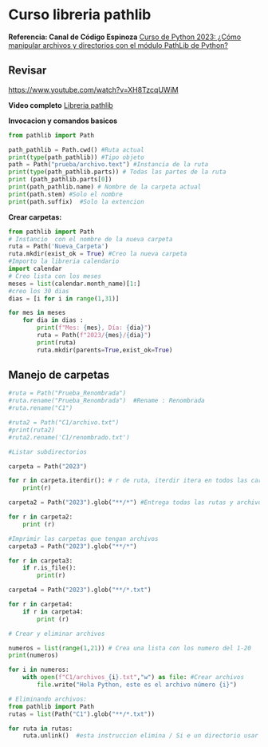 # Curso libreria pathlib
**Referencia: Canal de Código Espinoza**
[Curso de Python 2023: ¿Cómo manipular archivos y directorios con el módulo PathLib de Python?](https://www.youtube.com/playlist?list=PL7HAy5R0ehQVAPSvts0I5FL-ejv6hh4bC)
## Revisar
https://www.youtube.com/watch?v=XH8TzcqUWiM

**Video completo**
[Libreria pathlib](https://www.youtube.com/watch?v=-rpLCYbPU7g&list=PL7HAy5R0ehQVAPSvts0I5FL-ejv6hh4bC&index=9&pp=iAQB)

**Invocacion y comandos basicos**

```Python
from pathlib import Path 

path_pathlib = Path.cwd() #Ruta actual
print(type(path_pathlib)) #Tipo objeto
path = Path("prueba/archivo.text") #Instancia de la ruta
print(type(path_pathlib.parts)) # Todas las partes de la ruta
print (path_pathlib.parts[0]) 
print(path_pathlib.name) # Nombre de la carpeta actual
print(path.stem) #Solo el nombre
print(path.suffix)  #Solo la extencion

```

**Crear carpetas:**
```Python
from pathlib import Path
# Instancio  con el nombre de la nueva carpeta
ruta = Path('Nueva_Carpeta')
ruta.mkdir(exist_ok = True) #Creo la nueva carpeta
#Importo la libreria calendario 
import calendar
# Creo lista con los meses
meses = list(calendar.month_name)[1:]
#creo los 30 dias 
dias = [i for i in range(1,31)]

for mes in meses
    for dia in dias :
        print(f"Mes: {mes}, Día: {dia}")
        ruta = Path(f"2023/{mes}/{dia}")
        print(ruta)
        ruta.mkdir(parents=True,exist_ok=True)

```
## Manejo de carpetas

```Python
#ruta = Path("Prueba_Renombrada")
#ruta.rename("Prueba_Renombrada")  #Rename : Renombrada
#ruta.rename("C1")

#ruta2 = Path("C1/archivo.txt")
#print(ruta2)
#ruta2.rename('C1/renombrado.txt')

#Listar subdirectorios

carpeta = Path("2023")

for r in carpeta.iterdir(): # r de ruta, iterdir itera en todos las carpertas
    print(r)

carpeta2 = Path("2023").glob("**/*") #Entrega todas las rutas y archivos dentro 

for r in carpeta2:
    print (r)

#Imprimir las carpetas que tengan archivos
carpeta3 = Path("2023").glob("**/*")

for r in carpeta3:
    if r.is_file():
        print(r)

carpeta4 = Path("2023").glob("**/*.txt")

for r in carpeta4:
    if r in carpeta4:
        print (r)
```

```Python
# Crear y eliminar archivos

numeros = list(range(1,21)) # Crea una lista con los numero del 1-20
print(numeros)

for i in numeros:
    with open(f"C1/archivos_{i}.txt","w") as file: #Crear archivos
        file.write("Hola Python, este es el archivo número {i}")

# Eliminando archivos:
from pathlib import Path
rutas = list(Path("C1").glob("**/*.txt"))        

for ruta in rutas:
    ruta.unlink()  #esta instruccion elimina / Si e un directorio usar rmdir

